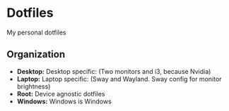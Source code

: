# Dotfiles

My personal dotfiles

## Organization
- __Desktop:__ Desktop specific: (Two monitors and i3, because Nvidia)
- __Laptop:__ Laptop specific: (Sway and Wayland. Sway config for monitor brightness)
- __Root:__ Device agnostic dotfiles
- __Windows:__ Windows is Windows
